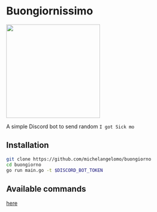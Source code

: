 # Buongiornissimo

<img src="https://images.wired.it/gallery/120617/Big/286699b4-24ea-4fdf-8fc1-25eb198ec6a5.jpg" data-canonical-src="https://images.wired.it/gallery/120617/Big/286699b4-24ea-4fdf-8fc1-25eb198ec6a5.jpg" width="250" />

A simple Discord bot to send random `I got Sick mo`

## Installation

```bash
git clone https://github.com/michelangelomo/buongiorno
cd buongiorno
go run main.go -t $DISCORD_BOT_TOKEN
```

## Available commands

[here](https://github.com/michelangelomo/buongiorno/blob/master/main.go#L31)
